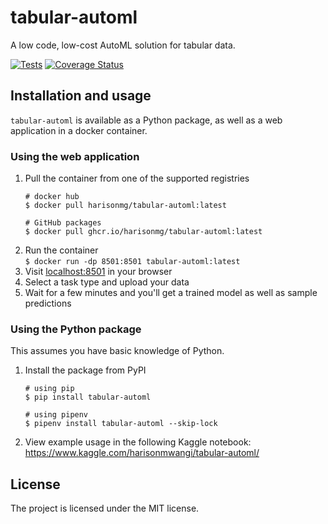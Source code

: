 # tabular-automl
A low code, low-cost AutoML solution for tabular data.

[![Tests](https://github.com/harisonmg/tabular-automl/actions/workflows/ci.yml/badge.svg)](https://github.com/harisonmg/tabular-automl/actions/workflows/ci.yml)
[![Coverage Status](https://coveralls.io/repos/github/harisonmg/tabular-automl/badge.svg?branch=main)](https://coveralls.io/github/harisonmg/tabular-automl?branch=main)

## Installation and usage

`tabular-automl` is available as a Python package, as well as a web application in a docker container.

### Using the web application

1. Pull the container from one of the supported registries
    ```
    # docker hub
    $ docker pull harisonmg/tabular-automl:latest

    # GitHub packages
    $ docker pull ghcr.io/harisonmg/tabular-automl:latest
    ```
1. Run the container \
    `$ docker run -dp 8501:8501 tabular-automl:latest`
1. Visit [localhost:8501](http://localhost:8501) in your browser
1. Select a task type and upload your data
1. Wait for a few minutes and you'll get a trained model as well as sample predictions


### Using the Python package

This assumes you have basic knowledge of Python.

1. Install the package from PyPI
    ```
    # using pip
    $ pip install tabular-automl

    # using pipenv
    $ pipenv install tabular-automl --skip-lock
    ```

2. View example usage in the following Kaggle notebook: \
    https://www.kaggle.com/harisonmwangi/tabular-automl/


## License

The project is licensed under the MIT license.
